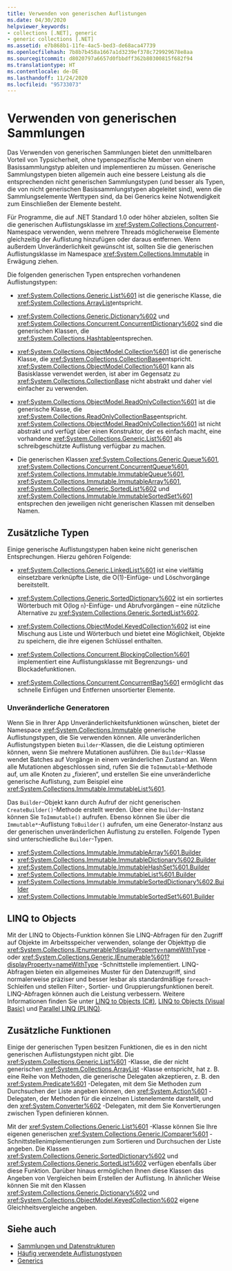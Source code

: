 ```yaml
---
title: Verwenden von generischen Auflistungen
ms.date: 04/30/2020
helpviewer_keywords:
- collections [.NET], generic
- generic collections [.NET]
ms.assetid: e7b868b1-11fe-4ac5-bed3-de68aca47739
ms.openlocfilehash: 7b8b7b458a1667a1d3239ef378c729929678e8aa
ms.sourcegitcommit: d8020797a6657d0fbbdff362b80300815f682f94
ms.translationtype: HT
ms.contentlocale: de-DE
ms.lasthandoff: 11/24/2020
ms.locfileid: "95733073"
---
```

# <a name="when-to-use-generic-collections"></a>Verwenden von generischen Sammlungen

Das Verwenden von generischen Sammlungen bietet den unmittelbaren Vorteil von Typsicherheit, ohne typenspezifische Member von einem Basissammlungstyp ableiten und implementieren zu müssen. Generische Sammlungstypen bieten allgemein auch eine bessere Leistung als die entsprechenden nicht generischen Sammlungstypen (und besser als Typen, die von nicht generischen Basissammlungstypen abgeleitet sind), wenn die Sammlungselemente Werttypen sind, da bei Generics keine Notwendigkeit zum Einschließen der Elemente besteht.

Für Programme, die auf .NET Standard 1.0 oder höher abzielen, sollten Sie die generischen Auflistungsklasse im <xref:System.Collections.Concurrent>-Namespace verwenden, wenn mehrere Threads möglicherweise Elemente gleichzeitig der Auflistung hinzufügen oder daraus entfernen. Wenn außerdem Unveränderlichkeit gewünscht ist, sollten Sie die generischen Auflistungsklasse im Namespace <xref:System.Collections.Immutable> in Erwägung ziehen.

Die folgenden generischen Typen entsprechen vorhandenen Auflistungstypen:

- <xref:System.Collections.Generic.List%601> ist die generische Klasse, die <xref:System.Collections.ArrayList>entspricht.

- <xref:System.Collections.Generic.Dictionary%602> und <xref:System.Collections.Concurrent.ConcurrentDictionary%602> sind die generischen Klassen, die <xref:System.Collections.Hashtable>entsprechen.

- <xref:System.Collections.ObjectModel.Collection%601> ist die generische Klasse, die <xref:System.Collections.CollectionBase>entspricht. <xref:System.Collections.ObjectModel.Collection%601> kann als Basisklasse verwendet werden, ist aber im Gegensatz zu <xref:System.Collections.CollectionBase> nicht abstrakt und daher viel einfacher zu verwenden.

- <xref:System.Collections.ObjectModel.ReadOnlyCollection%601> ist die generische Klasse, die <xref:System.Collections.ReadOnlyCollectionBase>entspricht. <xref:System.Collections.ObjectModel.ReadOnlyCollection%601> ist nicht abstrakt und verfügt über einen Konstruktor, der es einfach macht, eine vorhandene <xref:System.Collections.Generic.List%601> als schreibgeschützte Auflistung verfügbar zu machen.

- Die generischen Klassen <xref:System.Collections.Generic.Queue%601>, <xref:System.Collections.Concurrent.ConcurrentQueue%601>, <xref:System.Collections.Immutable.ImmutableQueue%601>, <xref:System.Collections.Immutable.ImmutableArray%601>, <xref:System.Collections.Generic.SortedList%602> und <xref:System.Collections.Immutable.ImmutableSortedSet%601> entsprechen den jeweiligen nicht generischen Klassen mit denselben Namen.

## <a name="additional-types"></a>Zusätzliche Typen

Einige generische Auflistungstypen haben keine nicht generischen Entsprechungen. Hierzu gehören Folgende:

- <xref:System.Collections.Generic.LinkedList%601> ist eine vielfältig einsetzbare verknüpfte Liste, die O(1)-Einfüge- und Löschvorgänge bereitstellt.

- <xref:System.Collections.Generic.SortedDictionary%602> ist ein sortiertes Wörterbuch mit O(log `n`)-Einfüge- und Abrufvorgängen – eine nützliche Alternative zu <xref:System.Collections.Generic.SortedList%602>.

- <xref:System.Collections.ObjectModel.KeyedCollection%602> ist eine Mischung aus Liste und Wörterbuch und bietet eine Möglichkeit, Objekte zu speichern, die ihre eigenen Schlüssel enthalten.

- <xref:System.Collections.Concurrent.BlockingCollection%601> implementiert eine Auflistungsklasse mit Begrenzungs- und Blockadefunktionen.

- <xref:System.Collections.Concurrent.ConcurrentBag%601> ermöglicht das schnelle Einfügen und Entfernen unsortierter Elemente.

### <a name="immutable-builders"></a>Unveränderliche Generatoren

Wenn Sie in Ihrer App Unveränderlichkeitsfunktionen wünschen, bietet der Namespace <xref:System.Collections.Immutable> generische Auflistungstypen, die Sie verwenden können. Alle unveränderlichen Auflistungstypen bieten `Builder`-Klassen, die die Leistung optimieren können, wenn Sie mehrere Mutationen ausführen. Die `Builder`-Klasse wendet Batches auf Vorgänge in einem veränderlichen Zustand an. Wenn alle Mutationen abgeschlossen sind, rufen Sie die `ToImmutable`-Methode auf, um alle Knoten zu „fixieren“, und erstellen Sie eine unveränderliche generische Auflistung, zum Beispiel eine <xref:System.Collections.Immutable.ImmutableList%601>.

Das `Builder`-Objekt kann durch Aufruf der nicht generischen `CreateBuilder()`-Methode erstellt werden. Über eine `Builder`-Instanz können Sie `ToImmutable()` aufrufen. Ebenso können Sie über die `Immutable*`-Auflistung `ToBuilder()` aufrufen, um eine Generator-Instanz aus der generischen unveränderlichen Auflistung zu erstellen. Folgende Typen sind unterschiedliche `Builder`-Typen.

- <xref:System.Collections.Immutable.ImmutableArray%601.Builder>
- <xref:System.Collections.Immutable.ImmutableDictionary%602.Builder>
- <xref:System.Collections.Immutable.ImmutableHashSet%601.Builder>
- <xref:System.Collections.Immutable.ImmutableList%601.Builder>
- <xref:System.Collections.Immutable.ImmutableSortedDictionary%602.Builder>
- <xref:System.Collections.Immutable.ImmutableSortedSet%601.Builder>

## <a name="linq-to-objects"></a>LINQ to Objects

Mit der LINQ to Objects-Funktion können Sie LINQ-Abfragen für den Zugriff auf Objekte im Arbeitsspeicher verwenden, solange der Objekttyp die <xref:System.Collections.IEnumerable?displayProperty=nameWithType> - oder <xref:System.Collections.Generic.IEnumerable%601?displayProperty=nameWithType> -Schnittstelle implementiert. LINQ-Abfragen bieten ein allgemeines Muster für den Datenzugriff, sind normalerweise präziser und besser lesbar als standardmäßige `foreach`-Schleifen und stellen Filter-, Sortier- und Gruppierungsfunktionen bereit. LINQ-Abfragen können auch die Leistung verbessern. Weitere Informationen finden Sie unter [LINQ to Objects (C#)](../../csharp/programming-guide/concepts/linq/linq-to-objects.md), [LINQ to Objects (Visual Basic)](../../visual-basic/programming-guide/concepts/linq/linq-to-objects.md) und [Parallel LINQ (PLINQ)](../parallel-programming/introduction-to-plinq.md).

## <a name="additional-functionality"></a>Zusätzliche Funktionen

Einige der generischen Typen besitzen Funktionen, die es in den nicht generischen Auflistungstypen nicht gibt. Die <xref:System.Collections.Generic.List%601> -Klasse, die der nicht generischen <xref:System.Collections.ArrayList> -Klasse entspricht, hat z. B. eine Reihe von Methoden, die generische Delegaten akzeptieren, z. B. den <xref:System.Predicate%601> -Delegaten, mit dem Sie Methoden zum Durchsuchen der Liste angeben können, den <xref:System.Action%601> -Delegaten, der Methoden für die einzelnen Listenelemente darstellt, und den <xref:System.Converter%602> -Delegaten, mit dem Sie Konvertierungen zwischen Typen definieren können.

Mit der <xref:System.Collections.Generic.List%601> -Klasse können Sie Ihre eigenen generischen <xref:System.Collections.Generic.IComparer%601> -Schnittstellenimplementierungen zum Sortieren und Durchsuchen der Liste angeben. Die Klassen <xref:System.Collections.Generic.SortedDictionary%602> und <xref:System.Collections.Generic.SortedList%602> verfügen ebenfalls über diese Funktion. Darüber hinaus ermöglichen Ihnen diese Klassen das Angeben von Vergleichen beim Erstellen der Auflistung. In ähnlicher Weise können Sie mit den Klassen <xref:System.Collections.Generic.Dictionary%602> und <xref:System.Collections.ObjectModel.KeyedCollection%602> eigene Gleichheitsvergleiche angeben.

## <a name="see-also"></a>Siehe auch

- [Sammlungen und Datenstrukturen](index.md)
- [Häufig verwendete Auflistungstypen](commonly-used-collection-types.md)
- [Generics](../generics/index.md)
